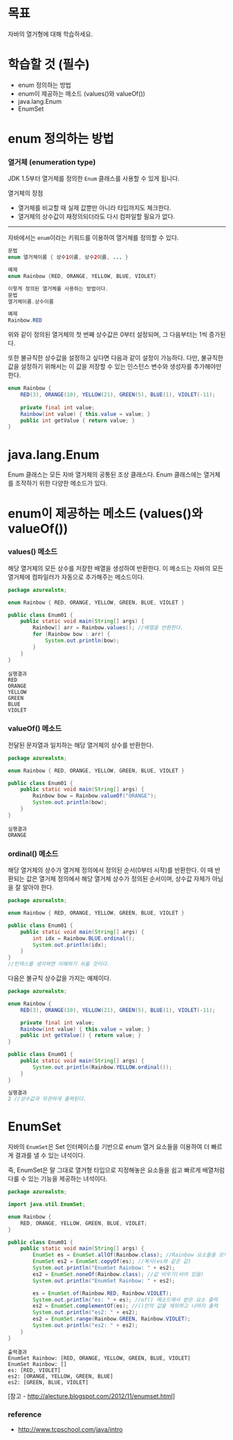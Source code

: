 # 목표
자바의 열거형에 대해 학습하세요.

# 학습할 것 (필수)

- enum 정의하는 방법
- enum이 제공하는 메소드 (values()와 valueOf())
- java.lang.Enum
- EnumSet

# enum 정의하는 방법

### 열거체 (enumeration type)
JDK 1.5부터 열거체를 정의한 `Enum` 클래스를 사용할 수 있게 됩니다.

열거체의 장점

- 열거체를 비교할 때 실제 값뿐만 아니라 타입까지도 체크한다.
- 열거체의 상수값이 재정의되더라도 다시 컴파일할 필요가 없다.

---

자바에서는 `enum`이라는 키워드를 이용하여 열거체를 정의할 수 있다.

```java
문법
enum 열거체이름 { 상수1이름, 상수2이름, ... }

예제
enum Rainbow {RED, ORANGE, YELLOW, BLUE, VIOLET}

이렇게 정의된 열거체를 사용하는 방법이다.
문법
열거체이름.상수이름

예제
Rainbow.RED
```

위와 같이 정의된 열거체의 첫 번째 상수값은 0부터 설정되며, 그 다음부터는 1씩 증가된다.

또한 불규칙한 상수값을 설정하고 싶다면 다음과 같이 설정이 가능하다.
다만, 불규칙한 값을 설정하기 위해서는 이 값을 저장할 수 있는 인스턴스 변수와 생성자를 추가해야만 한다.

```java
enum Rainbow {
	RED(3), ORANGE(10), YELLOW(21), GREEN(5), BLUE(1), VIOLET(-11);
	
	private final int value;
	Rainbow(int value) { this.value = value; }
	public int getValue { return value; }
}
```

# java.lang.Enum
Enum 클래스는 모든 자바 열거체의 공통된 조상 클래스다.
Enum 클래스에는 열거체를 조작하기 위한 다양한 메소드가 있다.

# enum이 제공하는 메소드 (values()와 valueOf())

### values() 메소드
해당 열거체의 모든 상수를 저장한 배열을 생성하여 반환한다.
이 메소드는 자바의 모든 열거체에 컴파일러가 자동으로 추가해주는 메소드이다.

```java
package azurealstn;

enum Rainbow { RED, ORANGE, YELLOW, GREEN, BLUE, VIOLET }

public class Enum01 {
    public static void main(String[] args) {
        Rainbow[] arr = Rainbow.values(); //배열을 반환한다.
        for (Rainbow bow : arr) {
            System.out.println(bow);
        }
    }
}
```

```
실행결과
RED
ORANGE
YELLOW
GREEN
BLUE
VIOLET
```

### valueOf() 메소드
전달된 문자열과 일치하는 해당 열거체의 상수를 반환한다.

```java
package azurealstn;

enum Rainbow { RED, ORANGE, YELLOW, GREEN, BLUE, VIOLET }

public class Enum01 {
    public static void main(String[] args) {
        Rainbow bow = Rainbow.valueOf("ORANGE");
        System.out.println(bow);
    }
}
```

```
실행결과
ORANGE
```

### ordinal() 메소드
해당 열거체의 상수가 열거체 정의에서 정의된 순서(0부터 시작)를 반환한다.
이 때 반환되는 값은 열거체 정의에서 해당 열거체 상수가 정의된 순서이며, 상수값 자체가 아님을 잘 알아야 한다.

```java
package azurealstn;

enum Rainbow { RED, ORANGE, YELLOW, GREEN, BLUE, VIOLET }

public class Enum01 {
    public static void main(String[] args) {
        int idx = Rainbow.BLUE.ordinal();
        System.out.println(idx);
    }
}
//인덱스를 생각하면 이해하기 쉬울 것이다.
```

다음은 불규칙 상수값을 가지는 예제이다.

```java
package azurealstn;

enum Rainbow {
    RED(3), ORANGE(10), YELLOW(21), GREEN(5), BLUE(1), VIOLET(-11);

    private final int value;
    Rainbow(int value) { this.value = value; }
    public int getValue() { return value; }
}

public class Enum01 {
    public static void main(String[] args) {
        System.out.println(Rainbow.YELLOW.ordinal());
    }
}
```

```java
실행결과
2 //상수값과 무관하게 출력된다.
```

# EnumSet
자바의 `EnumSet`은 Set 인터페이스를 기반으로 enum 열거 요소들을 이용하여 더 빠르게 결과를 낼 수 있는 녀석이다.

즉, EnumSet은 말 그대로 열거형 타입으로 지정해놓은 요소들을 쉽고 빠르게 배열처럼 다룰 수 있는 기능을 제공하는 녀석이다.

```java
package azurealstn;

import java.util.EnumSet;

enum Rainbow {
    RED, ORANGE, YELLOW, GREEN, BLUE, VIOLET;
}

public class Enum01 {
    public static void main(String[] args) {
        EnumSet es = EnumSet.allOf(Rainbow.class); //Rainbow 요소들을 모두 가져온다.
        EnumSet es2 = EnumSet.copyOf(es); //복사(es와 같은 값)
        System.out.println("EnumSet Rainbow: " + es2);
        es2 = EnumSet.noneOf(Rainbow.class); //값 비우기(비어 있음)
        System.out.println("EnumSet Rainbow: " + es2);

        es = EnumSet.of(Rainbow.RED, Rainbow.VIOLET);
        System.out.println("es: " + es); //of() 메소드에서 받은 요소 출력
        es2 = EnumSet.complementOf(es); //()안의 값을 제외하고 나머지 출력
        System.out.println("es2: " + es2);
        es2 = EnumSet.range(Rainbow.GREEN, Rainbow.VIOLET);
        System.out.println("es2: " + es2);
    }
}
```

```
출력결과
EnumSet Rainbow: [RED, ORANGE, YELLOW, GREEN, BLUE, VIOLET]
EnumSet Rainbow: []
es: [RED, VIOLET]
es2: [ORANGE, YELLOW, GREEN, BLUE]
es2: [GREEN, BLUE, VIOLET]
```

[참고 - http://alecture.blogspot.com/2012/11/enumset.html]

### reference

- http://www.tcpschool.com/java/intro
